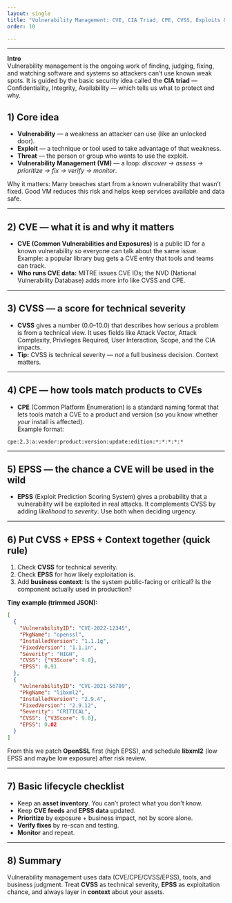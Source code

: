 ```yaml
---
layout: single
title: "Vulnerability Management: CVE, CIA Triad, CPE, CVSS, Exploits & EPSS"
order: 10

---
```

---

**Intro**  
Vulnerability management is the ongoing work of finding, judging, fixing, and watching software and systems so attackers can’t use known weak spots. It is guided by the basic security idea called the **CIA triad** — Confidentiality, Integrity, Availability — which tells us what to protect and why.

<!--more-->

## 1) Core idea

- **Vulnerability** — a weakness an attacker can use (like an unlocked door).
- **Exploit** — a technique or tool used to take advantage of that weakness.
- **Threat** — the person or group who wants to use the exploit.
- **Vulnerability Management (VM)** — a loop: *discover → assess → prioritize → fix → verify → monitor*.

Why it matters: Many breaches start from a known vulnerability that wasn’t fixed. Good VM reduces this risk and helps keep services available and data safe.

---

## 2) CVE — what it is and why it matters

- **CVE (Common Vulnerabilities and Exposures)** is a public ID for a known vulnerability so everyone can talk about the same issue. Example: a popular library bug gets a CVE entry that tools and teams can track.
- **Who runs CVE data:** MITRE issues CVE IDs; the NVD (National Vulnerability Database) adds more info like CVSS and CPE.

---

## 3) CVSS — a score for technical severity

- **CVSS** gives a number (0.0–10.0) that describes how serious a problem is from a technical view. It uses fields like Attack Vector, Attack Complexity, Privileges Required, User Interaction, Scope, and the CIA impacts.
- **Tip:** CVSS is technical severity — *not* a full business decision. Context matters.

---

## 4) CPE — how tools match products to CVEs

- **CPE** (Common Platform Enumeration) is a standard naming format that lets tools match a CVE to a product and version (so you know whether *your* install is affected).  
  Example format:

```
cpe:2.3:a:vendor:product:version:update:edition:*:*:*:*:*
```

---

## 5) EPSS — the chance a CVE will be used in the wild

- **EPSS** (Exploit Prediction Scoring System) gives a probability that a vulnerability will be exploited in real attacks. It complements CVSS by adding *likelihood* to *severity*. Use both when deciding urgency.

---

## 6) Put CVSS + EPSS + Context together (quick rule)

1. Check **CVSS** for technical severity.  
2. Check **EPSS** for how likely exploitation is.  
3. Add **business context**: Is the system public-facing or critical? Is the component actually used in production?

**Tiny example (trimmed JSON):**

```json
[
  {
    "VulnerabilityID": "CVE-2022-12345",
    "PkgName": "openssl",
    "InstalledVersion": "1.1.1g",
    "FixedVersion": "1.1.1n",
    "Severity": "HIGH",
    "CVSS": {"V3Score": 9.8},
    "EPSS": 0.91
  },
  {
    "VulnerabilityID": "CVE-2021-56789",
    "PkgName": "libxml2",
    "InstalledVersion": "2.9.4",
    "FixedVersion": "2.9.12",
    "Severity": "CRITICAL",
    "CVSS": {"V3Score": 9.8},
    "EPSS": 0.02
  }
]
```

From this we patch **OpenSSL** first (high EPSS), and schedule **libxml2** (low EPSS and maybe low exposure) after risk review.

---

## 7) Basic lifecycle checklist

- Keep an **asset inventory**. You can’t protect what you don’t know.
- Keep **CVE feeds** and **EPSS data** updated.
- **Prioritize** by exposure + business impact, not by score alone.
- **Verify fixes** by re-scan and testing.
- **Monitor** and repeat.

---

## 8) Summary

Vulnerability management uses data (CVE/CPE/CVSS/EPSS), tools, and business judgment. Treat **CVSS** as technical severity, **EPSS** as exploitation chance, and always layer in **context** about your assets.
